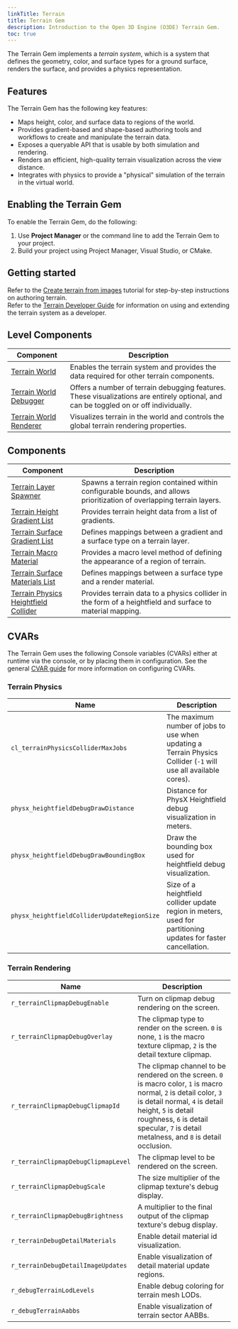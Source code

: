 ```yaml
---
linkTitle: Terrain
title: Terrain Gem
description: Introduction to the Open 3D Engine (O3DE) Terrain Gem.
toc: true
---
```



The Terrain Gem implements a *terrain system*, which is a system that defines the geometry, color, and surface types for a ground surface, renders the surface, and provides a physics representation.

## Features

The Terrain Gem has the following key features:

* Maps height, color, and surface data to regions of the world.
* Provides gradient-based and shape-based authoring tools and workflows to create and manipulate the terrain data.
* Exposes a queryable API that is usable by both simulation and rendering.
* Renders an efficient, high-quality terrain visualization across the view distance.
* Integrates with physics to provide a "physical" simulation of the terrain in the virtual world.

## Enabling the Terrain Gem

To enable the Terrain Gem, do the following:

1. Use **Project Manager** or the command line to add the Terrain Gem to your project.
2. Build your project using Project Manager, Visual Studio, or CMake.

## Getting started

Refer to the [Create terrain from images](/docs/learning-guide/tutorials/environments/create-terrain-from-images) tutorial for step-by-step instructions on authoring terrain.  
Refer to the [Terrain Developer Guide](/docs/user-guide/visualization/environments/terrain/terrain-developer-guide) for information on using and extending the terrain system as a developer.

## Level Components

| Component | Description |
| - | - |
| [Terrain World](/docs/user-guide/components/reference/terrain/world) | Enables the terrain system and provides the data required for other terrain components. |
| [Terrain World Debugger](/docs/user-guide/components/reference/terrain/world-debugger) | Offers a number of terrain debugging features. These visualizations are entirely optional, and can be toggled on or off individually. |
| [Terrain World Renderer](/docs/user-guide/components/reference/terrain/world-renderer) | Visualizes terrain in the world and controls the global terrain rendering properties. |

## Components

| Component | Description |
| - | - |
| [Terrain Layer Spawner](/docs/user-guide/components/reference/terrain/layer_spawner) | Spawns a terrain region contained within configurable bounds, and allows prioritization of overlapping terrain layers. |
| [Terrain Height Gradient List](/docs/user-guide/components/reference/terrain/height_gradient_list) | Provides terrain height data from a list of gradients. |
| [Terrain Surface Gradient List](/docs/user-guide/components/reference/terrain/surface-gradient-list) | Defines mappings between a gradient and a surface type on a terrain layer. |
| [Terrain Macro Material](/docs/user-guide/components/reference/terrain/terrain-macro-material) | Provides a macro level method of defining the appearance of a region of terrain. |
| [Terrain Surface Materials List](/docs/user-guide/components/reference/terrain/surface-material-list) | Defines mappings between a surface type and a render material. |
| [Terrain Physics Heightfield Collider](/docs/user-guide/components/reference/terrain/terrain-physics-collider) | Provides terrain data to a physics collider in the form of a heightfield and surface to material mapping. |

## CVARs

The Terrain Gem uses the following Console variables (CVARs) either at runtime via the console, or by placing them in configuration. See the general [CVAR guide](/docs/user-guide/appendix/cvars/) for more information on configuring CVARs.

### Terrain Physics

| Name | Description |
| - | - |
| `cl_terrainPhysicsColliderMaxJobs` | The maximum number of jobs to use when updating a Terrain Physics Collider (`-1` will use all available cores). |
| `physx_heightfieldDebugDrawDistance` | Distance for PhysX Heightfield debug visualization in meters. |
| `physx_heightfieldDebugDrawBoundingBox` | Draw the bounding box used for heightfield debug visualization. |
| `physx_heightfieldColliderUpdateRegionSize` | Size of a heightfield collider update region in meters, used for partitioning updates for faster cancellation. |

### Terrain Rendering

| Name | Description |
| - | - |
| `r_terrainClipmapDebugEnable` | Turn on clipmap debug rendering on the screen. |
| `r_terrainClipmapDebugOverlay` | The clipmap type to render on the screen. `0` is none, `1` is the macro texture clipmap, `2` is the detail texture clipmap. |
| `r_terrainClipmapDebugClipmapId` | The clipmap channel to be rendered on the screen. `0` is macro color, `1` is macro normal, `2` is detail color, `3` is detail normal, `4` is detail height, `5` is detail roughness, `6` is detail specular, `7` is detail metalness, and `8` is detail occlusion. |
| `r_terrainClipmapDebugClipmapLevel` | The clipmap level to be rendered on the screen. |
| `r_terrainClipmapDebugScale` | The size multiplier of the clipmap texture's debug display. |
| `r_terrainClipmapDebugBrightness` | A multiplier to the final output of the clipmap texture's debug display. |
| `r_terrainDebugDetailMaterials` | Enable detail material id visualization. |
| `r_terrainDebugDetailImageUpdates` | Enable visualization of detail material update regions. |
| `r_debugTerrainLodLevels` | Enable debug coloring for terrain mesh LODs. |
| `r_debugTerrainAabbs` | Enable visualization of terrain sector AABBs. |
